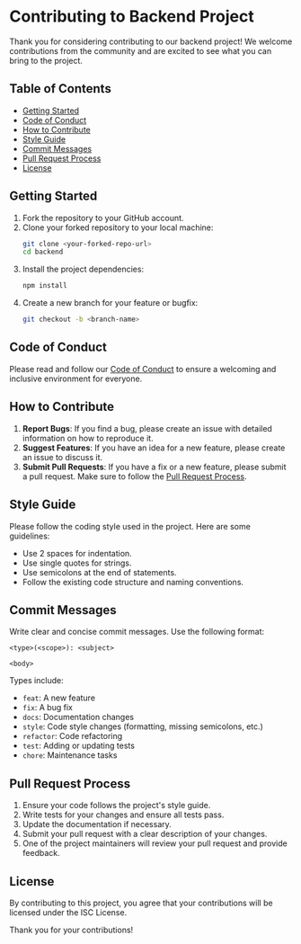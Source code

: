 # Contributing to Backend Project

Thank you for considering contributing to our backend project! We welcome contributions from the community and are excited to see what you can bring to the project.

## Table of Contents

- [Getting Started](#getting-started)
- [Code of Conduct](#code-of-conduct)
- [How to Contribute](#how-to-contribute)
- [Style Guide](#style-guide)
- [Commit Messages](#commit-messages)
- [Pull Request Process](#pull-request-process)
- [License](#license)

## Getting Started

1. Fork the repository to your GitHub account.
2. Clone your forked repository to your local machine:
    ```sh
    git clone <your-forked-repo-url>
    cd backend
    ```
3. Install the project dependencies:
    ```sh
    npm install
    ```
4. Create a new branch for your feature or bugfix:
    ```sh
    git checkout -b <branch-name>
    ```

## Code of Conduct

Please read and follow our [Code of Conduct](CODE_OF_CONDUCT.md) to ensure a welcoming and inclusive environment for everyone.

## How to Contribute

1. **Report Bugs**: If you find a bug, please create an issue with detailed information on how to reproduce it.
2. **Suggest Features**: If you have an idea for a new feature, please create an issue to discuss it.
3. **Submit Pull Requests**: If you have a fix or a new feature, please submit a pull request. Make sure to follow the [Pull Request Process](#pull-request-process).

## Style Guide

Please follow the coding style used in the project. Here are some guidelines:

- Use 2 spaces for indentation.
- Use single quotes for strings.
- Use semicolons at the end of statements.
- Follow the existing code structure and naming conventions.

## Commit Messages

Write clear and concise commit messages. Use the following format:

```
<type>(<scope>): <subject>

<body>
```

Types include:
- `feat`: A new feature
- `fix`: A bug fix
- `docs`: Documentation changes
- `style`: Code style changes (formatting, missing semicolons, etc.)
- `refactor`: Code refactoring
- `test`: Adding or updating tests
- `chore`: Maintenance tasks

## Pull Request Process

1. Ensure your code follows the project's style guide.
2. Write tests for your changes and ensure all tests pass.
3. Update the documentation if necessary.
4. Submit your pull request with a clear description of your changes.
5. One of the project maintainers will review your pull request and provide feedback.

## License

By contributing to this project, you agree that your contributions will be licensed under the ISC License.

Thank you for your contributions!